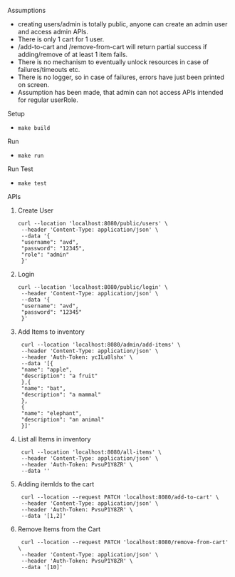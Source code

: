 Assumptions
- creating users/admin is totally public, anyone can create an admin user and access admin APIs.
- There is only 1 cart for 1 user.
- /add-to-cart and /remove-from-cart will return partial success if adding/remove of at least 1 item fails.
- There is no mechanism to eventually unlock resources in case of failures/timeouts etc.
- There is no logger, so in case of failures, errors have just been printed on screen.
- Assumption has been made, that admin can not access APIs intended for regular userRole.


Setup
- `make build`

Run
- `make run`

Run Test
- `make test`

APIs
1. Create User
   ```
   curl --location 'localhost:8080/public/users' \
    --header 'Content-Type: application/json' \
    --data '{
    "username": "avd",
    "password": "12345",
    "role": "admin"
    }'
   ```

2. Login
   ```
   curl --location 'localhost:8080/public/login' \
    --header 'Content-Type: application/json' \
    --data '{
    "username": "avd",
    "password": "12345"
    }'
   ```

3. Add Items to inventory
   ```
    curl --location 'localhost:8080/admin/add-items' \
    --header 'Content-Type: application/json' \
    --header 'Auth-Token: ycILu8lshx' \
    --data '[{
    "name": "apple",
    "description": "a fruit"
    },{
    "name": "bat",
    "description": "a mammal"
    },
    {
    "name": "elephant",
    "description": "an animal"
    }]'
    ```
4. List all Items in inventory
   ```
    curl --location 'localhost:8080/all-items' \
    --header 'Content-Type: application/json' \
    --header 'Auth-Token: PvsuP1Y8ZR' \
    --data ''
    ```

5. Adding itemIds to the cart
   ```
    curl --location --request PATCH 'localhost:8080/add-to-cart' \
    --header 'Content-Type: application/json' \
    --header 'Auth-Token: PvsuP1Y8ZR' \
    --data '[1,2]'
    ```
   
6. Remove Items from the Cart
   ```
    curl --location --request PATCH 'localhost:8080/remove-from-cart' \
    --header 'Content-Type: application/json' \
    --header 'Auth-Token: PvsuP1Y8ZR' \
    --data '[10]'
    ```